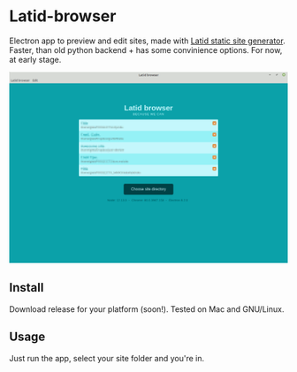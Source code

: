 
Latid-browser
=============

Electron app to preview and edit sites, made with [Latid static site generator](https://github.com/girobusan/latid). Faster, than old python backend + has some convinience options. For now, at early stage.

![Screenshot](assets/latid-browser-screenshot.png)

Install
-------

Download release for your platform (soon!). Tested on Mac and GNU/Linux.

Usage
-----

Just run the app, select your site folder and you're in.

